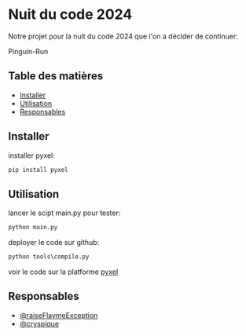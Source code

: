 # Nuit du code 2024

Notre projet pour la nuit du code 2024 que l'on a décider de continuer:

Pinguin-Run

## Table des matières

- [Installer](#installer)
- [Utilisation](#utilisation)
- [Responsables](#responsables)

## Installer

installer pyxel:
```cmd
pip install pyxel
```
## Utilisation

lancer le scipt main.py pour tester: 
```cmd
python main.py
```

deployer le code sur github:
```cmd
python tools\compile.py
```

voir le code sur la platforme [pyxel](https://kitao.github.io/pyxel/wasm/launcher/?play=raiseFlaymeException.ndc-2024.run)

## Responsables

- [@raiseFlaymeException](https://github.com/raiseFlaymeException)
- [@cryspique](https://github.com/cryspique)
